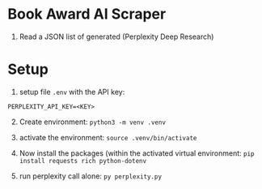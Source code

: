 # Book Award AI Scraper

1. Read a JSON list of generated (Perplexity Deep Research) 

# Setup

1. setup file `.env` with the API key:

`
PERPLEXITY_API_KEY=<KEY>
`

2. Create environment:  `python3 -m venv .venv`

3. activate the environment: `source .venv/bin/activate`
4.  Now install the packages (within the activated virtual environment: `pip install requests rich python-dotenv`
5. run perplexity call alone: `py perplexity.py`
